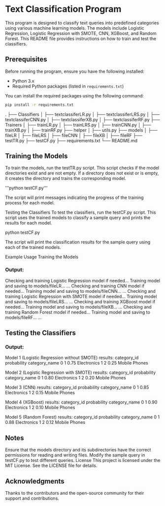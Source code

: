 # Text Classification Program

This program is designed to classify text queries into predefined categories using various machine learning models. The models include Logistic Regression, Logistic Regression with SMOTE, CNN, XGBoost, and Random Forest. This README file provides instructions on how to train and test the classifiers.

## Prerequisites

Before running the program, ensure you have the following installed:

- Python 3.x
- Required Python packages (listed in `requirements.txt`)

You can install the required packages using the following command:

```sh
pip install -r requirements.txt
```

.
├── Classifiers
│   ├── textclassiferLR.py
│   ├── textclassiferLRS.py
│   ├── textclassiferCNN.py
│   ├── textclassiferXB.py
│   ├── textclassiferRF.py
├── Trainers
│   ├── trainLR.py
│   ├── trainLRS.py
│   ├── trainCNN.py
│   ├── trainXB.py
│   ├── trainRF.py
├── helper
│   ├── utils.py
├── models
│   ├── fileLR
│   ├── fileLRS
│   ├── fileCNN
│   ├── fileXB
│   ├── fileRF
├── testTR.py
├── testCF.py
├── requirements.txt
└── README.md



## Training the Models
To train the models, run the testTR.py script. This script checks if the model directories exist and are not empty. If a directory does not exist or is empty, it creates the directory and trains the corresponding model.

'''python testCF.py'''


The script will print messages indicating the progress of the training process for each model.

Testing the Classifiers
To test the classifiers, run the testCF.py script. This script uses the trained models to classify a sample query and prints the results for each model.

python testCF.py

The script will print the classification results for the sample query using each of the trained models.

Example Usage
Training the Models


### Output:

Checking and training Logistic Regression model if needed...
Training model and saving to models/fileLR...
...
Checking and training CNN model if needed...
Training model and saving to models/fileCNN...
...
Checking and training Logistic Regression with SMOTE model if needed...
Training model and saving to models/fileLRS...
...
Checking and training XGBoost model if needed...
Training model and saving to models/fileXB...
...
Checking and training Random Forest model if needed...
Training model and saving to models/fileRF...
...


 ## Testing the Classifiers

### Output:
Model 1 (Logistic Regression without SMOTE) results:
   category_id  probability category_name
0            1     0.75     Electronics
1            2     0.25     Mobile Phones

Model 2 (Logistic Regression with SMOTE) results:
   category_id  probability category_name
0            1     0.80     Electronics
1            2     0.20     Mobile Phones

Model 3 (CNN) results:
   category_id  probability category_name
0            1     0.85     Electronics
1            2     0.15     Mobile Phones

Model 4 (XGBoost) results:
   category_id  probability category_name
0            1     0.90     Electronics
1            2     0.10     Mobile Phones

Model 5 (Random Forest) results:
   category_id  probability category_name
0            1     0.88     Electronics
1            2     0.12     Mobile Phones




## Notes

Ensure that the models directory and its subdirectories have the correct permissions for reading and writing files.
Modify the sample query in testCF.py to test different queries.
License
This project is licensed under the MIT License. See the LICENSE file for details.

## Acknowledgments
Thanks to the contributors and the open-source community for their support and contributions.

